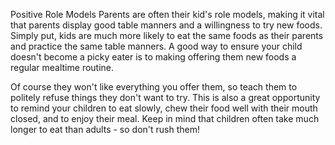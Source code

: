 Positive Role Models
Parents are often their kid's role models, making it vital that parents display good table manners and a willingness to try new foods. Simply put, kids are much more likely to eat the same foods as their parents and practice the same table manners. A good way to ensure your child doesn't become a picky eater is to making offering them new foods a regular mealtime routine.

Of course they won't like everything you offer them, so teach them to politely refuse things they don't want to try. This is also a great opportunity to remind your children to eat slowly, chew their food well with their mouth closed, and to enjoy their meal. Keep in mind that children often take much longer to eat than adults - so don't rush them!

